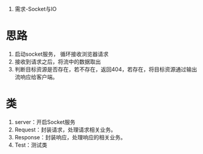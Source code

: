 1. 需求-Socket与IO

# 思路
1. 启动socket服务， 循环接收浏览器请求
2. 接收到请求之后，将流中的数据取出
3. 判断目标资源是否存在，若不存在，返回404，若存在，将目标资源通过输出流响应给客户端。
# 类
1. server：开启Socket服务
2. Request：封装请求，处理请求相关业务。
3. Response：封装响应，处理响应的相关业务。
4. Test：测试类
